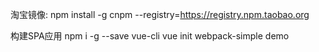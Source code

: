 淘宝镜像: npm install -g cnpm --registry=https://registry.npm.taobao.org

构建SPA应用
    npm i -g --save vue-cli
    vue init webpack-simple demo